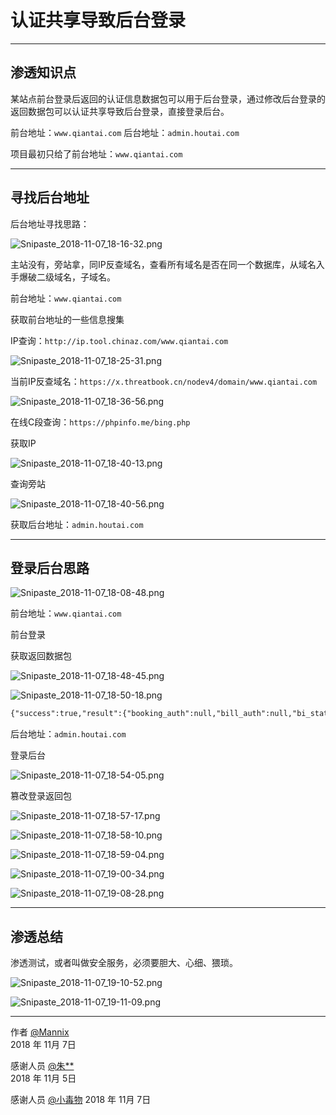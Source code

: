 ﻿# 认证共享导致后台登录

------

## 渗透知识点

某站点前台登录后返回的认证信息数据包可以用于后台登录，通过修改后台登录的返回数据包可以认证共享导致后台登录，直接登录后台。

前台地址：`www.qiantai.com`
后台地址：`admin.houtai.com`

项目最初只给了前台地址：`www.qiantai.com`

---

## 寻找后台地址

后台地址寻找思路：

![Snipaste_2018-11-07_18-16-32.png](https://www.whitecell.io/upload/attach/201811/_AP5T4WUKGETD58S.png "Snipaste_2018-11-07_18-16-32.png")

主站没有，旁站拿，同IP反查域名，查看所有域名是否在同一个数据库，从域名入手爆破二级域名，子域名。

前台地址：`www.qiantai.com`

获取前台地址的一些信息搜集

IP查询：`http://ip.tool.chinaz.com/www.qiantai.com`

![Snipaste_2018-11-07_18-25-31.png](https://www.whitecell.io/upload/attach/201811/_6PYVQTT2NJ24H35.png "Snipaste_2018-11-07_18-25-31.png")

当前IP反查域名：`https://x.threatbook.cn/nodev4/domain/www.qiantai.com`

![Snipaste_2018-11-07_18-36-56.png](https://www.whitecell.io/upload/attach/201811/_FYV9PWDKWGDKHVY.png "Snipaste_2018-11-07_18-36-56.png")

在线C段查询：`https://phpinfo.me/bing.php`

获取IP

![Snipaste_2018-11-07_18-40-13.png](https://www.whitecell.io/upload/attach/201811/_MXMW99Q43G95BNS.png "Snipaste_2018-11-07_18-40-13.png")

查询旁站

![Snipaste_2018-11-07_18-40-56.png](https://www.whitecell.io/upload/attach/201811/_4Q9ZN87437E37P9.png "Snipaste_2018-11-07_18-40-56.png")

获取后台地址：`admin.houtai.com`

---

## 登录后台思路

![Snipaste_2018-11-07_18-08-48.png](https://www.whitecell.io/upload/attach/201811/_SH6RJK7NMD8H4NF.png "Snipaste_2018-11-07_18-08-48.png")

前台地址：`www.qiantai.com`

前台登录

获取返回数据包

![Snipaste_2018-11-07_18-48-45.png](https://www.whitecell.io/upload/attach/201811/_SASZR6R47S25PZT.png "Snipaste_2018-11-07_18-48-45.png")

![Snipaste_2018-11-07_18-50-18.png](https://www.whitecell.io/upload/attach/201811/_MTM6JSZE4Y8BJMG.png "Snipaste_2018-11-07_18-50-18.png")

```txt
{"success":true,"result":{"booking_auth":null,"bill_auth":null,"bi_status":1,"cdh_code":null,"biz_lic_num":"330106000109206","account_number":null,"id":12986,"username":"18888888888","email":"88888888@qq.com","phone":"18888888888","password":"F90C9342714CFAB22010107DB5928A04","name":"M","gender":1,"avatar":null,"address":null,"state":null,"city":null,"zipcode":null,"wechat_id":null,"wechat_status":null,"status":1,"type":0,"open_password":null,"biz_id":10450,"oly_flag":null,"biz_name":"M<script>alert(1)</script>","created_on":"2018-11-01T09:28:08.000Z","updated_on":"2018-11-01T09:28:08.000Z","last_login_on":"2018-11-01T09:28:08.000Z","telephone":"18888888887","p_biz_id":10450,"lev":0,"accessToken":"WzEyOTg2LDAsMSwxLDE1NDE1ODc2Nzld"}}
```

后台地址：`admin.houtai.com`

登录后台

![Snipaste_2018-11-07_18-54-05.png](https://www.whitecell.io/upload/attach/201811/_CZXFXNF5XHBN83R.png "Snipaste_2018-11-07_18-54-05.png")

篡改登录返回包

![Snipaste_2018-11-07_18-57-17.png](https://www.whitecell.io/upload/attach/201811/_TQJ7T7FNPYFP2X2.png "Snipaste_2018-11-07_18-57-17.png")

![Snipaste_2018-11-07_18-58-10.png](https://www.whitecell.io/upload/attach/201811/_DSZMXMH5XZXHMSQ.png "Snipaste_2018-11-07_18-58-10.png")

![Snipaste_2018-11-07_18-59-04.png](https://www.whitecell.io/upload/attach/201811/_MHPTAXFQMGNCPNW.png "Snipaste_2018-11-07_18-59-04.png")

![Snipaste_2018-11-07_19-00-34.png](https://www.whitecell.io/upload/attach/201811/_U2KX7KKV8528SMH.png "Snipaste_2018-11-07_19-00-34.png")

![Snipaste_2018-11-07_19-08-28.png](https://www.whitecell.io/upload/attach/201811/_EB7K6BJUUBGH9EB.png "Snipaste_2018-11-07_19-08-28.png")

---

## 渗透总结

渗透测试，或者叫做安全服务，必须要胆大、心细、猥琐。

![Snipaste_2018-11-07_19-10-52.png](https://www.whitecell.io/upload/attach/201811/_6UJHVMJ6JX8NG3U.png "Snipaste_2018-11-07_19-10-52.png")

![Snipaste_2018-11-07_19-11-09.png](https://www.whitecell.io/upload/attach/201811/_MTJQVKD2T8ABMGB.png "Snipaste_2018-11-07_19-11-09.png")

------

作者 [@Mannix][1]     
2018 年 11月 7日

感谢人员 [@朱**][2]   
2018 年 11月 5日

感谢人员 [@小毒物][3] 
2018 年 11月 7日

[1]: http://mannix.top/
[2]: http://mannix.top/
[3]: http://mannix.top/